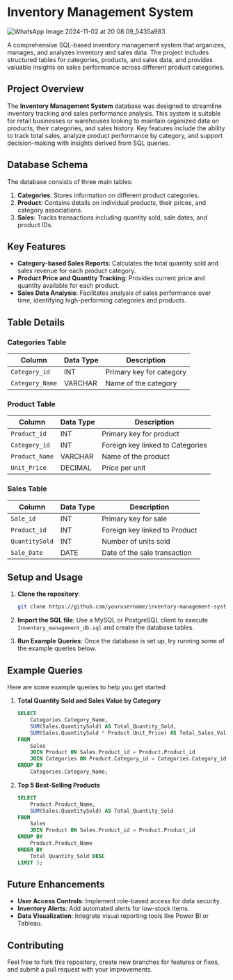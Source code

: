 # Inventory Management System

![WhatsApp Image 2024-11-02 at 20 08 09_5435a983](https://github.com/user-attachments/assets/607f880f-fd87-4698-9e21-feed7c4224b2)

A comprehensive SQL-based inventory management system that organizes, manages, and analyzes inventory and sales data. The project includes structured tables for categories, products, and sales data, and provides valuable insights on sales performance across different product categories.

## Project Overview

The **Inventory Management System** database was designed to streamline inventory tracking and sales performance analysis. This system is suitable for retail businesses or warehouses looking to maintain organized data on products, their categories, and sales history. Key features include the ability to track total sales, analyze product performance by category, and support decision-making with insights derived from SQL queries.

## Database Schema

The database consists of three main tables:
1. **Categories**: Stores information on different product categories.
2. **Product**: Contains details on individual products, their prices, and category associations.
3. **Sales**: Tracks transactions including quantity sold, sale dates, and product IDs.

## Key Features

- **Category-based Sales Reports**: Calculates the total quantity sold and sales revenue for each product category.
- **Product Price and Quantity Tracking**: Provides current price and quantity available for each product.
- **Sales Data Analysis**: Facilitates analysis of sales performance over time, identifying high-performing categories and products.
  
## Table Details

### Categories Table

| Column           | Data Type | Description                         |
|------------------|-----------|-------------------------------------|
| `Category_id`    | INT       | Primary key for category           |
| `Category_Name`  | VARCHAR   | Name of the category               |

### Product Table

| Column           | Data Type | Description                         |
|------------------|-----------|-------------------------------------|
| `Product_id`     | INT       | Primary key for product            |
| `Category_id`    | INT       | Foreign key linked to Categories   |
| `Product_Name`   | VARCHAR   | Name of the product                |
| `Unit_Price`     | DECIMAL   | Price per unit                     |

### Sales Table

| Column           | Data Type | Description                         |
|------------------|-----------|-------------------------------------|
| `Sale_id`        | INT       | Primary key for sale               |
| `Product_id`     | INT       | Foreign key linked to Product      |
| `QuantitySold`   | INT       | Number of units sold               |
| `Sale_Date`      | DATE      | Date of the sale transaction       |

## Setup and Usage

1. **Clone the repository**:
   ```bash
   git clone https://github.com/yourusername/inventory-management-system.git
   ```

2. **Import the SQL file**: Use a MySQL or PostgreSQL client to execute `Inventory_management_db.sql` and create the database tables.

3. **Run Example Queries**: Once the database is set up, try running some of the example queries below.

## Example Queries

Here are some example queries to help you get started:

1. **Total Quantity Sold and Sales Value by Category**
   ```sql
   SELECT 
       Categories.Category_Name,
       SUM(Sales.QuantitySold) AS Total_Quantity_Sold,
       SUM(Sales.QuantitySold * Product.Unit_Price) AS Total_Sales_Value
   FROM 
       Sales
       JOIN Product ON Sales.Product_id = Product.Product_id
       JOIN Categories ON Product.Category_id = Categories.Category_id
   GROUP BY 
       Categories.Category_Name;
   ```

2. **Top 5 Best-Selling Products**
   ```sql
   SELECT 
       Product.Product_Name,
       SUM(Sales.QuantitySold) AS Total_Quantity_Sold
   FROM 
       Sales
       JOIN Product ON Sales.Product_id = Product.Product_id
   GROUP BY 
       Product.Product_Name
   ORDER BY 
       Total_Quantity_Sold DESC
   LIMIT 5;
   ```

## Future Enhancements

- **User Access Controls**: Implement role-based access for data security.
- **Inventory Alerts**: Add automated alerts for low-stock items.
- **Data Visualization**: Integrate visual reporting tools like Power BI or Tableau.

## Contributing

Feel free to fork this repository, create new branches for features or fixes, and submit a pull request with your improvements.
